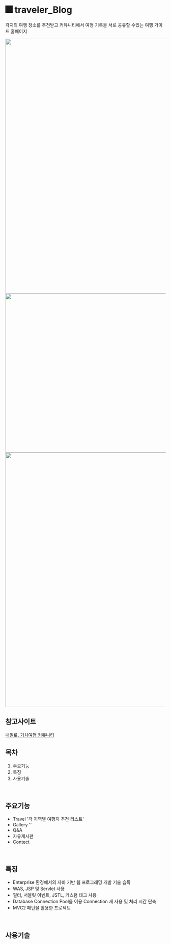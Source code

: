 #  🎆 traveler_Blog

각지의 여행 장소를 추천받고 커뮤니티에서 여행 기록을 서로 공유할 수있는 여행 가이드 홈페이지
<br/>

<img src="https://user-images.githubusercontent.com/58923654/90419361-6be2fe80-e0f1-11ea-82e5-9e35ace331fa.gif" width="800">

<img src="https://user-images.githubusercontent.com/58923654/90390522-6d4b0180-e0c6-11ea-89d4-4607fa806adb.png" width="800" height="500">
<img src="https://user-images.githubusercontent.com/58923654/90390525-6e7c2e80-e0c6-11ea-9c9a-ff0c8705432b.png" width="800">


## 참고사이트
[내일로, 기차여행 커뮤니티](https://cafe.naver.com/hkct)
<br/>


## 목차
1. 주요기능
2. 특징
3. 사용기술
<br/>

## 주요기능
* Travel '각 지역별 여행지 추천 리스트'
* Gallery ''
* Q&A
* 자유게시판
* Contect

</br>

## 특징
- Enterprise 환경에서의 자바 기반 웹 프로그래밍 개발 기술 습득
- WAS, JSP 및 Servlet  사용
- 필터, 서블릿 이벤트, JSTL, 커스텀 태그 사용
- Database Connection Pool을 이용 Connection 재 사용 및 처리 시간 단축
- MVC2 패턴을 활용한 프로젝트
<br/>

## 사용기술

